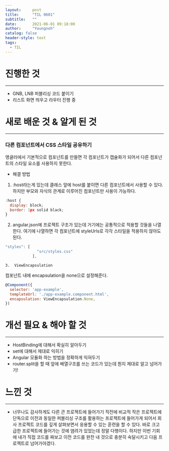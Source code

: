```yaml
---
layout:     post
title:      "TIL 0601"
subtitle:   ""
date:       2021-06-01 09:18:00
author:     "Youngnoh"
catalog: false
header-style: text
tags:
  - TIL
---
```


# 진행한 것

---

- GNB, LNB 퍼블리싱 코드 붙이기
- 리스트 화면 띄우고 라우터 진행 중

# 새로 배운 것 & 알게 된 것

---

### 다른 컴포넌트에서 CSS 스타일 공유하기

앵귤러에서 기본적으로 컴포넌트를 만들면 각 컴포넌트가 캡슐화가 되어서 다른 컴포넌트의 스타일 요소를 사용하지 못한다. 

- 해결 방법
1.  :host라는게 있는데 클래스 앞에 host를 붙이면 다른 컴포넌트에서 사용할 수 있다. 하지만 부모와 자식의 관계로 이루어진 컴포넌트만 사용이 가능하다. 

```jsx
:host {
  display: block;
  border: 1px solid black;
}
```

2. angular.json에 프로젝트 구조가 있는데 거기에는 공통적으로 적용할 것들을 나열 한다. 여기에 나열하면 각 컴포넌트에 styleUrls로 각각 스타일을 적용하지 않아도 된다.

```jsx
"styles": [
              "src/styles.css"
            ],
```

    3.  ViewEncapsulation

컴포넌트 내에 encapsulation을 none으로 설정해준다.

```jsx
@Component({
  selector: 'app-example',
  templateUrl: './app-example.component.html',
  encapsulation: ViewEncapsulation.None,
})
```

# 개선 필요 & 해야 할 것

---

- HostBinding에 대해서 확실히 알아두기
- set에 대해서 제대로 익히기
- Angular 모듈화 하는 방법을 정확하게 익혀두기
- router.split을 할 때 앞에 배열구조를 쓰는 코드가 있는데 뭔지 제대로 알고 넘어가기!

# 느낀 것

---

- 너무나도 감사하게도 다른 큰 프로젝트에 들어가기 직전에 비교적 작은 프로젝트에 단독으로 이전과 동일한  퍼블리싱 구조를 활용하는 프로젝트에 들어가게 되어서 회사 프로젝트 코드를 깊게 살펴보면서 응용할 수 있는 훈련을 할 수 있다. 바로 크고 급한 프로젝트에 들어가는 것에 염려가 있었는데 정말 다행이다. 하지만 이번 기회에 내가 직접 코드를 짜보고 이전 코드를 완전 내 것으로 충분히 숙달시키고 다음 프로젝트로 넘어가야겠다.
